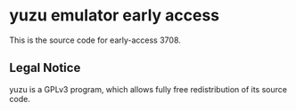 yuzu emulator early access
=============

This is the source code for early-access 3708.

## Legal Notice

yuzu is a GPLv3 program, which allows fully free redistribution of its source code.